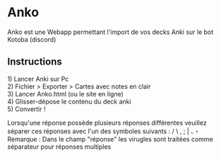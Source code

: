# Anko
Anko est une Webapp permettant l'import de vos decks Anki sur le bot Kotoba (discord)

<h2>Instructions</h2>
<p>1) Lancer Anki sur Pc<br>
2) Fichier > Exporter > Cartes avec notes en clair<br>
3) Lancer Anko.html (ou le site en ligne)<br>
4) Glisser-dépose le contenu du deck anki<br>
5) Convertir !</p>

<p>Lorsqu'une réponse possède plusieurs réponses différentes veuillez séparer ces réponses avec l'un des symboles suivants : / \ , ; | 、・ <br>
Remarque : Dans le champ "réponse" les virugles sont traitées comme séparateur pour réponses multiples</p>
